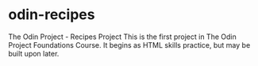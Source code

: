 # odin-recipes
The Odin Project - Recipes Project
This is the first project in The Odin Project Foundations Course. It begins as HTML skills practice, but may be built upon later.